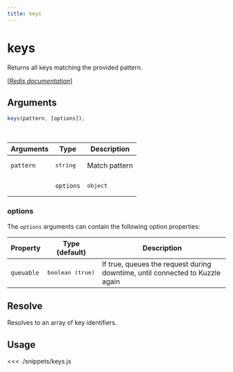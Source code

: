```yaml
---
title: keys
---
```


# keys

Returns all keys matching the provided pattern.

[[_Redis documentation_]](https://redis.io/commands/keys)

## Arguments

```js
keys(pattern, [options]);
```

<br/>

| Arguments | Type              | Description       |
| --------- | ----------------- | ----------------- |
| `pattern` | <pre>string</pre> | Match pattern     |
|           | `options`         | <pre>object</pre> | Optional query arguments |

### options

The `options` arguments can contain the following option properties:

| Property   | Type (default)            | Description                                                                  |
| ---------- | ------------------------- | ---------------------------------------------------------------------------- |
| `queuable` | <pre>boolean (true)</pre> | If true, queues the request during downtime, until connected to Kuzzle again |

## Resolve

Resolves to an array of key identifiers.

## Usage

<<< ./snippets/keys.js
